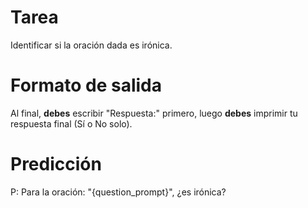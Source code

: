 # Tarea
Identificar si la oración dada es irónica.

# Formato de salida
Al final, **debes** escribir "Respuesta:" primero, luego **debes** imprimir tu respuesta final (Sí o No solo).

# Predicción
P: Para la oración: "{question_prompt}", ¿es irónica?
